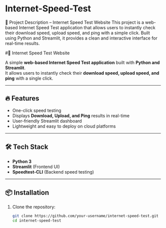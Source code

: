 # Internet-Speed-Test
🚀 Project Description – Internet Speed Test Website  This project is a web-based Internet Speed Test application that allows users to instantly check their download speed, upload speed, and ping with a simple click. Built using Python and Streamlit, it provides a clean and interactive interface for real-time results.  


#🚀 Internet Speed Test Website

A simple **web-based Internet Speed Test application** built with **Python and Streamlit**.  
It allows users to instantly check their **download speed, upload speed, and ping** with a single click.

---

## 🔥 Features
- One-click speed testing  
- Displays **Download, Upload, and Ping** results in real-time  
- User-friendly Streamlit dashboard  
- Lightweight and easy to deploy on cloud platforms  

---

## 🛠️ Tech Stack
- **Python 3**  
- **Streamlit** (Frontend UI)  
- **Speedtest-CLI** (Backend speed testing)  

---

## 📦 Installation

1. Clone the repository:
   ```bash
   git clone https://github.com/your-username/internet-speed-test.git
   cd internet-speed-test
